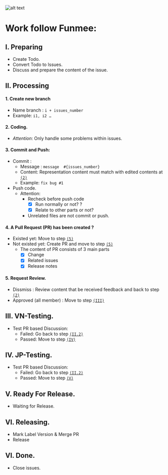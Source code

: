 ![alt text](https://user-images.githubusercontent.com/11253874/47194897-79a78b80-d383-11e8-95f2-28de24d3226f.png)
# Work follow Funmee: #

## I. Preparing ##
- Create Todo.
- Convert Todo to Issues.
- Discuss and prepare the content of the issue.
 
## II. Processing ##
#### 1. Create new branch ####
- Name branch : ```i + issues_number```
- Example: ```i1, i2 … ```
#### 2. Coding<a name='2'>.
- _Attention_: Only handle some problems within issues.
#### 3. Commit and Push: ####
- Commit : 
  - Message : ```message  #{issues_number}```
  - Content: Representation content must match with edited contents at [`(2)`](#2)
  - Example: ```fix bug #1```
- Push code.
  * Attention:
    + Recheck before push code 
      - [x] Run normally or not? ?
      - [x] Relate to other parts or not? 
    + Unrelated files are not commit or push.
#### 4. A Pull Request (PR) has been created ? ####
- Existed yet: Move to step [`(5)`](#5)
- Not existed yet: Create PR and move to step [`(5)`](#5)
  - The content of PR consists of 3 main parts
    - [x] Change
    - [x] Related issues
    - [x] Release notes
			
#### 5. Request Review<a name='5'>.
- Dissmiss : Review content that be received feedback and back to step [`(2)`](#2)
- Approved (all member) : Move to step [`(III)`](#iii)
  
## III. VN-Testing<a name='iii'>.
- Test PR based Discussion:
  - Failed: Go back to step [`(II.2)`](#2)
  - Passed: Move to step [`(IV)`](#iv)
    
## IV. JP-Testing<a name='iv'>.
- Test PR based Discussion:
  + Failed: Go back to step [`(II.2)`](#2)
  + Passed: Move to step [`(V)`](#v)
    
## V. Ready For Release<a name='v'>.
- Waiting for Release.  
## VI. Releasing. ##
- Mark Label Version & Merge PR
- Release
  
## VI. Done<a name='vi'>.
- Close issues.
